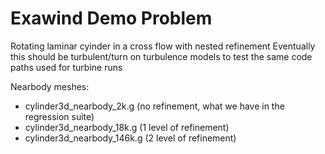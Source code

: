 # Exawind Demo Problem

Rotating laminar cyinder in a cross flow with nested refinement
Eventually this should be turbulent/turn on turbulence models to test the same code paths used for turbine runs

Nearbody meshes:
- cylinder3d_nearbody_2k.g (no refinement, what we have in the regression suite)
- cylinder3d_nearbody_18k.g (1 level of refinement)
- cylinder3d_nearbody_146k.g (2 level of refinement)
